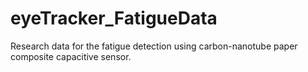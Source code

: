 # eyeTracker_FatigueData
Research data for the fatigue detection using carbon-nanotube paper composite capacitive sensor.

